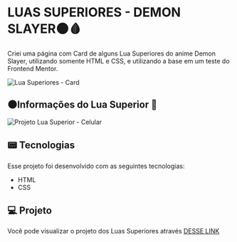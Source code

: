 # LUAS SUPERIORES - DEMON SLAYER🌑🩸
Criei uma página com Card de alguns Lua Superiores do anime Demon Slayer, utilizando somente HTML e CSS, e utilizando a base em um teste do Frontend Mentor.

![Lua Superiores - Card](https://github.com/guiaugustoxy/guardioes-da-galaxia/assets/137638499/6f33a76f-5c75-4d51-bb80-2c255f6c8b3c)


## 🌑Informações do Lua Superior 📃 

![Projeto Lua Superior - Celular](https://github.com/guiaugustoxy/guardioes-da-galaxia/assets/137638499/33f98ab8-f263-4a36-be55-603d03d3a7d4)



## 📟 Tecnologias

Esse projeto foi desenvolvido com as seguintes tecnologias:

- HTML
- CSS

## 💻 Projeto

Você pode visualizar o projeto dos Luas Superiores através [DESSE LINK](https://guiaugustoxy.github.io/lua-superiores/)
